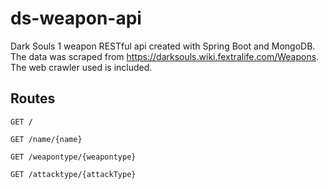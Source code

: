# ds-weapon-api

Dark Souls 1 weapon RESTful api created with Spring Boot and MongoDB. The data was scraped from https://darksouls.wiki.fextralife.com/Weapons. The web crawler used is included.


## Routes
```
GET /
```
```
GET /name/{name}
```
```
GET /weapontype/{weapontype}
```
```
GET /attacktype/{attackType}
```
